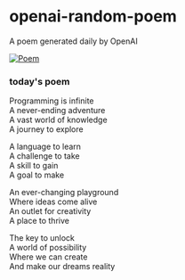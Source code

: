 
# openai-random-poem
 A poem generated daily by OpenAI

[![Poem](https://github.com/fbiego/openai-random-poem/actions/workflows/main.yml/badge.svg)](https://github.com/fbiego/openai-random-poem/actions/workflows/main.yml)

### today's poem  
  
Programming is infinite  
A never-ending adventure  
A vast world of knowledge  
A journey to explore  
  
A language to learn  
A challenge to take  
A skill to gain  
A goal to make  
  
An ever-changing playground  
Where ideas come alive  
An outlet for creativity  
A place to thrive  
  
The key to unlock  
A world of possibility  
Where we can create  
And make our dreams reality